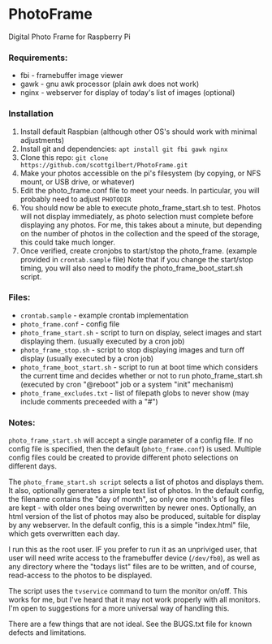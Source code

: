 PhotoFrame
==========

Digital Photo Frame for Raspberry Pi

### Requirements:
- fbi - framebuffer image viewer  
- gawk - gnu awk processor (plain awk does not work)
- nginx - webserver for display of today's list of images (optional)

### Installation
 1. Install default Raspbian (although other OS's should work with minimal adjustments)
 1. Install git and dependencies:  `apt install git fbi gawk nginx`
 1. Clone this repo: `git clone https://github.com/scottgilbert/PhotoFrame.git`
 1. Make your photos accessible on the pi's filesystem (by copying, or NFS mount, or USB drive, or whatever)
 1. Edit the photo_frame.conf file to meet your needs.  In particular, you will probably need to adjust `PHOTODIR`
 1. You should now be able to execute photo_frame_start.sh to test. Photos will not display immediately, as photo selection must complete before displaying any photos.  For me, this takes about a minute, but depending on the number of photos in the collection and the speed of the storage, this could take much longer.
 1. Once verified, create cronjobs to start/stop the photo_frame. (example provided in `crontab.sample` file)
    Note that if you change the start/stop timing, you will also need to modify the photo_frame_boot_start.sh script.

### Files:
- `crontab.sample` - example crontab implementation  
- `photo_frame.conf` - config file 
- `photo_frame_start.sh`  - script to turn on display, select images and start displaying them. (usually executed by a cron job)
- `photo_frame_stop.sh` - script to stop displaying images and turn off display (usually executed by a cron job) 
- `photo_frame_boot_start.sh` - script to run at boot time which considers the current time and decides whether or not to run photo_frame_start.sh  (executed by cron "@reboot" job or a system "init" mechanism)
- `photo_frame_excludes.txt` - list of filepath globs to never show (may include comments preceeded with a "#")  

### Notes:
`photo_frame_start.sh` will accept a single parameter of a config file.  If no config file is specified, then the default (`photo_frame.conf`) is used.  Multiple config files could be created to provide different photo selections on different days.

The `photo_frame_start.sh script` selects a list of photos and displays them.  It also, optionally generates a simple text list of photos. In the default config, the filename contains the "day of month", so only one month's of log files are kept - with older ones being overwritten by newer ones.  Optionally, an html version of the list of photos may also be produced, suitable for display by any webserver. In the default config, this is a simple "index.html" file, which gets overwritten each day.

I run this as the root user.  IF you prefer to run it as an unpriviged user, that user will need write access to the framebuffer device (`/dev/fb0`), as well as any directory where the "todays list" files are to be written, and of course, read-access to the photos to be displayed.

The script uses the `tvservice` command to turn the monitor on/off.  This works for me, but I've heard that it may not work properly with all monitors. I'm open to suggestions for a more universal way of handling this.

There are a few things that are not ideal. See the BUGS.txt file for known defects and limitations.
